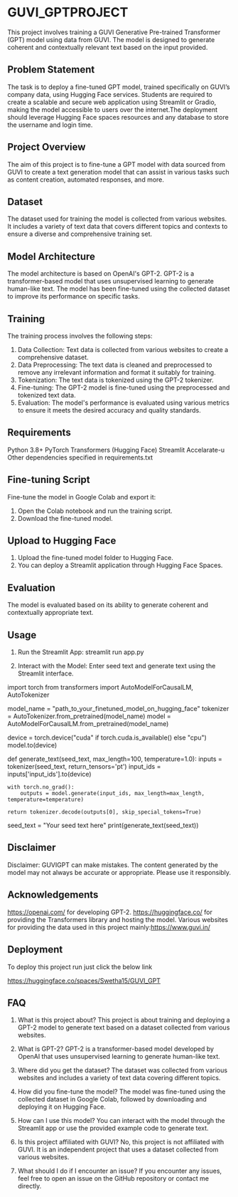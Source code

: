 # GUVI_GPTPROJECT

This project involves training a GUVI Generative Pre-trained Transformer (GPT) model using data from GUVI. The model is designed to generate coherent and contextually relevant text based on the input provided.

## Problem Statement
The task is to deploy a fine-tuned GPT model, trained specifically on GUVI’s company data, using Hugging Face services. Students are required to create a scalable and secure web application using Streamlit or Gradio, making the model accessible to users over the internet.The deployment should leverage Hugging Face spaces resources and any database to store the username and login time.

## Project Overview
The aim of this project is to fine-tune a GPT model with data sourced from GUVI to create a text generation model that can assist in various tasks such as content creation, automated responses, and more.

## Dataset
The dataset used for training the model is collected from various websites. It includes a variety of text data that covers different topics and contexts to ensure a diverse and comprehensive training set.

## Model Architecture
The model architecture is based on OpenAI's GPT-2. GPT-2 is a transformer-based model that uses unsupervised learning to generate human-like text. The model has been fine-tuned using the collected dataset to improve its performance on specific tasks.

## Training

The training process involves the following steps:

1. Data Collection: Text data is collected from various websites to create a comprehensive dataset.
2. Data Preprocessing: The text data is cleaned and preprocessed to remove any irrelevant information and format it suitably for training.
3. Tokenization: The text data is tokenized using the GPT-2 tokenizer.
4. Fine-tuning: The GPT-2 model is fine-tuned using the preprocessed and tokenized text data.
5. Evaluation: The model's performance is evaluated using various metrics to ensure it meets the desired accuracy and quality standards.

## Requirements
Python 3.8+
PyTorch
Transformers (Hugging Face)
Streamlit
Accelarate-u
Other dependencies specified in requirements.txt

## Fine-tuning Script
Fine-tune the model in Google Colab and export it:

1. Open the Colab notebook and run the training script.
2. Download the fine-tuned model.
   
## Upload to Hugging Face

1. Upload the fine-tuned model folder to Hugging Face.
2. You can deploy a Streamlit application through Hugging Face Spaces. 

## Evaluation
The model is evaluated based on its ability to generate coherent and contextually appropriate text. 

## Usage

1. Run the Streamlit App:
streamlit run app.py

2. Interact with the Model: Enter seed text and generate text using the Streamlit interface.

import torch
from transformers import AutoModelForCausalLM, AutoTokenizer

model_name = "path_to_your_finetuned_model_on_hugging_face"
tokenizer = AutoTokenizer.from_pretrained(model_name)
model = AutoModelForCausalLM.from_pretrained(model_name)

device = torch.device("cuda" if torch.cuda.is_available() else "cpu")
model.to(device)

def generate_text(seed_text, max_length=100, temperature=1.0):
    inputs = tokenizer(seed_text, return_tensors='pt')
    input_ids = inputs['input_ids'].to(device)

    with torch.no_grad():
        outputs = model.generate(input_ids, max_length=max_length, temperature=temperature)
    
    return tokenizer.decode(outputs[0], skip_special_tokens=True)

seed_text = "Your seed text here"
print(generate_text(seed_text))

## Disclaimer

Disclaimer: GUVIGPT can make mistakes. The content generated by the model may not always be accurate or appropriate. Please use it responsibly.

## Acknowledgements

https://openai.com/ for developing GPT-2.
https://huggingface.co/ for providing the Transformers library and hosting the model.
Various websites for providing the data used in this project mainly:https://www.guvi.in/

## Deployment

To deploy this project run just click the below link

https://huggingface.co/spaces/Swetha15/GUVI_GPT

## FAQ

1. What is this project about?
This project is about training and deploying a GPT-2 model to generate text based on a dataset collected from various websites.

2. What is GPT-2?
GPT-2 is a transformer-based model developed by OpenAI that uses unsupervised learning to generate human-like text.

3. Where did you get the dataset?
The dataset was collected from various websites and includes a variety of text data covering different topics.

4. How did you fine-tune the model?
The model was fine-tuned using the collected dataset in Google Colab, followed by downloading and deploying it on Hugging Face.

5. How can I use this model?
You can interact with the model through the Streamlit app or use the provided example code to generate text.

6. Is this project affiliated with GUVI?
No, this project is not affiliated with GUVI. It is an independent project that uses a dataset collected from various websites.

7. What should I do if I encounter an issue?
If you encounter any issues, feel free to open an issue on the GitHub repository or contact me directly.
